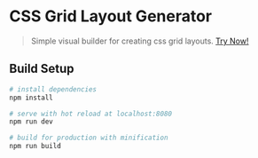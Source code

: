 # CSS Grid Layout Generator

> Simple visual builder for creating css grid layouts. [Try Now!](http://css-grid-builder/octrace.store)

## Build Setup

``` bash
# install dependencies
npm install

# serve with hot reload at localhost:8080
npm run dev

# build for production with minification
npm run build
```
